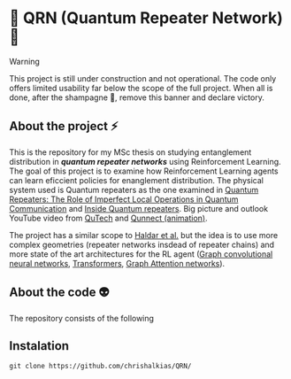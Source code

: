 #  :construction: QRN (Quantum Repeater Network) :construction:



>[!WARNING] 
>This project is still under construction and not operational. The code only offers limited usability far below the scope of the full project. When all is done, after the shampagne :beers:, remove this banner and declare victory.

## About the project :zap:
This is the repository for my MSc thesis on studying entanglement distribution in ***quantum repeater networks*** using Reinforcement Learning. The goal of this project is to examine how Reinforcement Learning agents can learn eficcient policies for enanglement distribution.
The physical system used is Quantum repeaters as the one examined in [Quantum Repeaters: The Role of Imperfect Local Operations in Quantum Communication](https://journals.aps.org/prl/abstract/10.1103/PhysRevLett.81.5932) and [Inside Quantum repeaters](https://ieeexplore.ieee.org/document/7010905). Big picture and outlook YouTube video from [QuTech](https://www.youtube.com/watch?v=9iCFH9Fk184) and [Qunnect (animation)](https://www.youtube.com/watch?v=3_oqkFO4f-A).

The project has a similar scope to [Haldar et al.](https://arxiv.org/abs/2303.00777) but the idea is to use more complex geometries (repeater networks insdead of repeater chains) and more state of the art architectures for the RL agent ([Graph convolutional neural networks](https://arxiv.org/pdf/1609.02907), [Transformers](https://arxiv.org/abs/1706.03762), [Graph Attention networks](https://arxiv.org/abs/1710.10903)).

## About the code :alien:
The repository consists of the following

<!--
- source
  - repeater_network.py
  - quantum_network_env.py
  - graph_models.py
- train
  - main.py
- tests
  - some image folder  (not yet)
  - some plotting code (not yet)
  - other stuff        (not yet)
- requirements.txt     (not yet)
- README.md
-->

## Instalation

```
git clone https://github.com/chrishalkias/QRN/
```